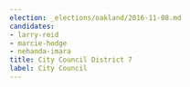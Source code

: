 ```yaml
---
election: _elections/oakland/2016-11-08.md
candidates:
- larry-reid
- marcie-hodge
- nehanda-imara
title: City Council District 7
label: City Council
---
```

